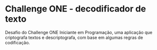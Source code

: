 # Challenge ONE - decodificador de texto

Desafio do Challenge ONE Iniciante em Programação, uma aplicação que criptografa textos e descriptografa, com base em algumas regras de codificação.

